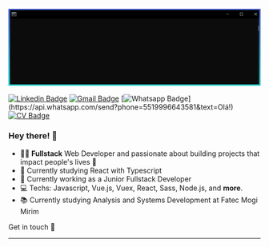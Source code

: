 ![](https://raw.githubusercontent.com/TiagoDiass/tiagodiass.github.io/master/assets/img/second.gif)

[![Linkedin Badge](https://img.shields.io/badge/-LinkedIn-blue?style=flat-square&logo=Linkedin&logoColor=white&link=https://www.linkedin.com/in/tiagodiass/)](https://www.linkedin.com/in/tiagodiass/)
[![Gmail Badge](https://img.shields.io/badge/-tiago.costadiasss@gmail.com-c14438?style=flat-square&logo=Gmail&logoColor=white&link=mailto:tiago.costadiasss@gmail.com)](mailto:tiago.costadiasss@gmail.com)
[![Whatsapp Badge](https://img.shields.io/badge/-Whatsapp-4CA143?style=flat-square&labelColor=4CA143&logo=whatsapp&logoColor=white&link=https://api.whatsapp.com/send?phone=5519996643581&text=Olá!)](https://api.whatsapp.com/send?phone=5519996643581&text=Olá!)
[![CV Badge](https://img.shields.io/badge/-Curriculum-2E4053?style=flat-square&labelColor=2E4053&&logo=read-the-docs&logoColor=white&link=https://tiagodiass.github.io)](https://tiagodiass.github.io)

### Hey there! 👋

- :man_technologist: **Fullstack** Web Developer and passionate about building projects that impact people's lives :dizzy:
- 🔭 Currently studying React with Typescript
- :briefcase: Currently working as a Junior Fullstack Developer
- 💻 Techs: Javascript, Vue.js, Vuex, React, Sass, Node.js, and **more**.
- :books: Currently studying Analysis and Systems Development at Fatec Mogi Mirim

Get in touch :wave:

---
